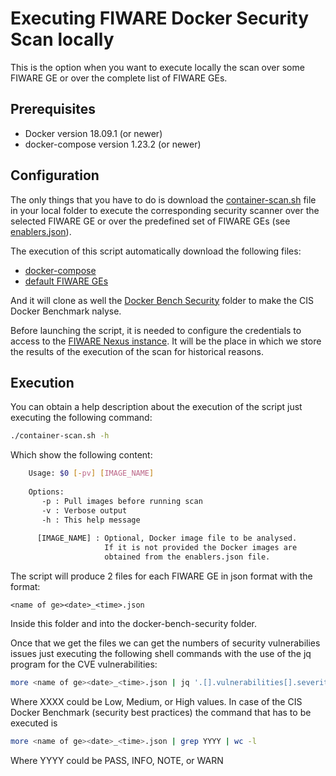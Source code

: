 # Executing FIWARE Docker Security Scan locally

This is the option when you want to execute locally the scan over some FIWARE GE or over the
complete list of FIWARE GEs.

## Prerequisites

* Docker version 18.09.1 (or newer)
* docker-compose version 1.23.2 (or newer)

## Configuration

The only things that you have to do is download the [container-scan.sh](container-scan.sh) 
file in your local folder to execute the corresponding security scanner over the selected 
FIWARE GE or over the predefined set of FIWARE GEs (see [enablers.json](enablers.json)).

The execution of this script automatically download the following files:
- [docker-compose](docker-compose.yml)
- [default FIWARE GEs](enablers.json)

And it will clone as well the [Docker Bench Security](https://github.com/docker/docker-bench-security) 
folder to make the CIS Docker Benchmark nalyse.

Before launching the script, it is needed to configure the credentials to access to the 
[FIWARE Nexus instance](https://nexus.lab.fiware.org). It will be the place in which we
store the results of the execution of the scan for historical reasons.

## Execution

You can obtain a help description about the execution of the script just executing the 
following command:

```bash
./container-scan.sh -h
```

Which show the following content:

```bash
    Usage: $0 [-pv] [IMAGE_NAME]
    
    Options:
       -p : Pull images before running scan
       -v : Verbose output
       -h : This help message
    
      [IMAGE_NAME] : Optional, Docker image file to be analysed.
                     If it is not provided the Docker images are 
                     obtained from the enablers.json file.
```    

The script will produce 2 files for each FIWARE GE in json format with the format:

```text
<name of ge><date>_<time>.json
``` 

Inside this folder and into the docker-bench-security folder.

Once that we get the files we can get the numbers of security vulnerabilies issues
just executing the following shell commands with the use of the jq program for the
CVE vulnerabilities:

```bash
more <name of ge><date>_<time>.json | jq '.[].vulnerabilities[].severity | select (.=="XXXX")' | wc -l
```

Where XXXX could be Low, Medium, or High values. In case of the CIS Docker Benchmark 
(security best practices) the command that has to be executed is

```bash
more <name of ge><date>_<time>.json | grep YYYY | wc -l
```

Where YYYY could be PASS, INFO, NOTE, or WARN
